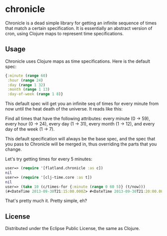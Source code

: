 # chronicle

Chronicle is a dead simple library for getting an infinite sequence of times
that match a certain specification. It is essentially an abstract version of
cron, using Clojure maps to represent time specifications.

## Usage

Chronicle uses Clojure maps as time specifications. Here is the default spec:

```clojure
{:minute (range 60)
 :hour (range 24)
 :day (range 1 32)
 :month (range 1 13)
 :day-of-week (range 1 8)}
```

This default spec will get you an infinite seq of times for every minute from
now until the heat death of the universe. It reads like this:

Find all times that have the following attributes: every minute (0 -> 59),
every hour (0 -> 24), every day (1 -> 31), every month (1 -> 12), and every day
of the week (1 -> 7).

This default specification will always be the base spec, and the spec that you
pass to Chronicle will be merged in, thus overriding the parts that you change.

Let's try getting times for every 5 minutes:

```clojure
user=> (require '[flatland.chronicle :as c])
nil
user=> (require '[clj-time.core :as t])
nil
user=> (take 10 (c/times-for {:minute (range 0 60 5)} (t/now)))
(#<DateTime 2013-09-30T21:15:00.000Z> #<DateTime 2013-09-30T21:20:00.000Z> #<DateTime 2013-09-30T21:25:00.000Z> #<DateTime 2013-09-30T21:30:00.000Z> #<DateTime 2013-09-30T21:35:00.000Z> #<DateTime 2013-09-30T21:40:00.000Z> #<DateTime 2013-09-30T21:45:00.000Z> #<DateTime 2013-09-30T21:50:00.000Z> #<DateTime 2013-09-30T21:55:00.000Z> #<DateTime 2013-09-30T22:00:00.000Z>)
```

That's pretty much it. Pretty simple, eh?

## License

Distributed under the Eclipse Public License, the same as Clojure.
